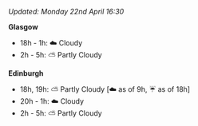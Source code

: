 *Updated: Monday 22nd April 16:30*

**Glasgow**

* 18h - 1h: :cloud: Cloudy
* 2h - 5h: :partly_sunny: Partly Cloudy

**Edinburgh**

* 18h, 19h: :partly_sunny: Partly Cloudy [:cloud: as of 9h, :umbrella: as of 18h]
* 20h - 1h: :cloud: Cloudy
* 2h - 5h: :partly_sunny: Partly Cloudy
